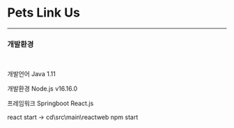 # Pets Link Us

----


### 개발환경
<br>

개발언어
    Java 1.11

개발환경
    Node.js v16.16.0

프레임워크
    Springboot
    React.js

react
    start -> cd\src\main\reactweb
             npm start